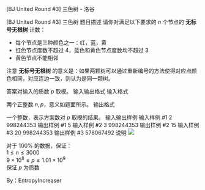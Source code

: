 



[BJ United Round #3] 三色树 - 洛谷














[BJ United Round #3] 三色树
题目描述
请你对满足以下要求的 $n$ 个节点的 **无标号无根树** 计数： 
 
- 每个节点是三种颜色之一：红，蓝，黄
- 红色节点度数不超过 $4$，蓝色和黄色节点度数均不超过 $3$  
- 黄色节点不能相邻

注意 **无标号无根树** 的意义是：如果两颗树可以通过重新编号的方法使得对应点颜色相同，对应连边一致，则认为是同一颗树。

答案对输入的质数 $p$ 取模。
输入输出格式
输入格式

两个正整数 $n,p$，意义如题面所示。
输出格式

一个整数，表示方案数对 $p$ 取模的结果。
输入输出样例
输入样例 #1
2 998244353
输出样例 #1
5
输入样例 #2
3 998244353
输出样例 #2
15
输入样例 #3
20 998244353
输出样例 #3
578067492
说明
![](https://i.niupic.com/images/2019/09/08/_51.png)  

对于 $100\%$ 的数据，保证：  
$1\le n \le 3000$  
$9\times 10^8 \le p \le 1.01 \times 10^9$   
保证 $p$ 为质数

By：EntropyIncreaser






